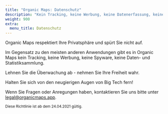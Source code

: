 ```yaml
---
title: "Organic Maps: Datenschutz"
description: "Kein Tracking, keine Werbung, keine Datenerfassung, keine Statistiksammlung, keine Spyware"
weight: 900
extra:
  menu_title: Datenschutz
---
```


Organic Maps respektiert Ihre Privatsphäre und spürt Sie nicht auf.

Im Gegensatz zu den meisten anderen Anwendungen gibt es in Organic Maps kein Tracking, keine Werbung, keine Spyware, keine Daten- und Statistiksammlung.

Lehnen Sie die Überwachung ab - nehmen Sie Ihre Freiheit wahr.

Halten Sie sich von den neugierigen Augen von Big Tech fern!

Wenn Sie Fragen oder Anregungen haben, kontaktieren Sie uns bitte unter
[legal@organicmaps.app](mailto:legal@organicmaps.app).

<sub>Diese Richtlinie ist ab dem 24.04.2021 gültig.</sub>
